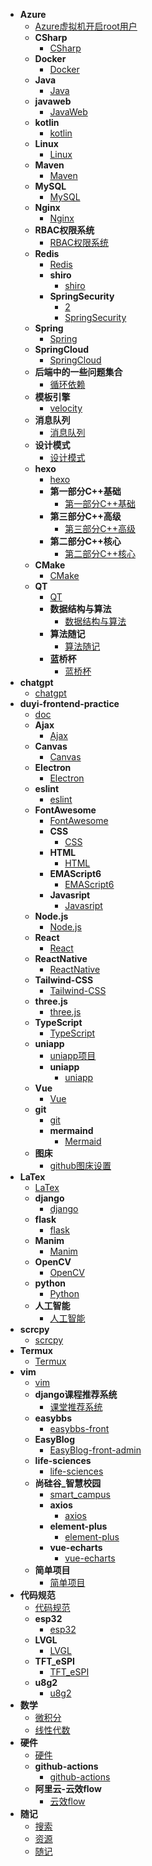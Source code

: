 - **Azure**
  - [Azure虚拟机开启root用户](Azure/Azure虚拟机开启root用户.md)
  - **CSharp**
    - [CSharp](backend/CSharp/CSharp.md)
  - **Docker**
    - [Docker](backend/Docker/Docker.md)
  - **Java**
    - [Java](backend/Java/Java.md)
  - **javaweb**
    - [JavaWeb](backend/javaweb/JavaWeb.md)
  - **kotlin**
    - [kotlin](backend/kotlin/kotlin.md)
  - **Linux**
    - [Linux](backend/Linux/Linux.md)
  - **Maven**
    - [Maven](backend/Maven/Maven.md)
  - **MySQL**
    - [MySQL](backend/MySQL/MySQL.md)
  - **Nginx**
    - [Nginx](backend/Nginx/Nginx.md)
  - **RBAC权限系统**
    - [RBAC权限系统](backend/RBAC权限系统/RBAC权限系统.md)
  - **Redis**
    - [Redis](backend/Redis/Redis.md)
    - **shiro**
      - [shiro](backend/Security/shiro/shiro.md)
    - **SpringSecurity**
      - [2](backend/Security/SpringSecurity/2.md)
      - [SpringSecurity](backend/Security/SpringSecurity/SpringSecurity.md)
  - **Spring**
    - [Spring](backend/Spring/Spring.md)
  - **SpringCloud**
    - [SpringCloud](backend/SpringCloud/SpringCloud.md)
  - **后端中的一些问题集合**
    - [循环依赖](backend/后端中的一些问题集合/循环依赖.md)
  - **模板引擎**
    - [velocity](backend/模板引擎/velocity.md)
  - **消息队列**
    - [消息队列](backend/消息队列/消息队列.md)
  - **设计模式**
    - [设计模式](backend/设计模式/设计模式.md)
  - **hexo**
    - [hexo](blog/hexo/hexo.md)
    - **第一部分C++基础**
      - [第一部分C++基础](C++/C++/第一部分C++基础/第一部分C++基础.md)
    - **第三部分C++高级**
      - [第三部分C++高级](C++/C++/第三部分C++高级/第三部分C++高级.md)
    - **第二部分C++核心**
      - [第二部分C++核心](C++/C++/第二部分C++核心/第二部分C++核心.md)
  - **CMake**
    - [CMake](C++/CMake/CMake.md)
  - **QT**
    - [QT](C++/QT/QT.md)
    - **数据结构与算法**
      - [数据结构与算法](C++/数据结构与算法/数据结构与算法/数据结构与算法.md)
    - **算法随记**
      - [算法随记](C++/数据结构与算法/算法随记/算法随记.md)
    - **蓝桥杯**
      - [蓝桥杯](C++/数据结构与算法/蓝桥杯/蓝桥杯.md)
- **chatgpt**
  - [chatgpt](chatgpt/chatgpt.md)
- **duyi-frontend-practice**
  - [doc](duyi-frontend-practice/doc.md)
  - **Ajax**
    - [Ajax](frontend/Ajax/Ajax.md)
  - **Canvas**
    - [Canvas](frontend/Canvas/Canvas.md)
  - **Electron**
    - [Electron](frontend/Electron/Electron.md)
  - **eslint**
    - [eslint](frontend/eslint/eslint.md)
  - **FontAwesome**
    - [FontAwesome](frontend/FontAwesome/FontAwesome.md)
    - **CSS**
      - [CSS](frontend/HTML&CSS/CSS/CSS.md)
    - **HTML**
      - [HTML](frontend/HTML&CSS/HTML/HTML.md)
    - **EMAScript6**
      - [EMAScript6](frontend/Javascript/EMAScript6/EMAScript6.md)
    - **Javasript**
      - [Javasript](frontend/Javascript/Javasript/Javasript.md)
  - **Node.js**
    - [Node.js](frontend/Node.js/Node.js.md)
  - **React**
    - [React](frontend/React/React.md)
  - **ReactNative**
    - [ReactNative](frontend/ReactNative/ReactNative.md)
  - **Tailwind-CSS**
    - [Tailwind-CSS](frontend/Tailwind-CSS/Tailwind-CSS.md)
  - **three.js**
    - [three.js](frontend/three.js/three.js.md)
  - **TypeScript**
    - [TypeScript](frontend/TypeScript/TypeScript.md)
  - **uniapp**
    - [uniapp项目](frontend/uniapp/uniapp项目.md)
    - **uniapp**
      - [uniapp](frontend/uniapp/uniapp/uniapp.md)
  - **Vue**
    - [Vue](frontend/Vue/Vue.md)
  - **git**
    - [git](github/git/git.md)
    - **mermaind**
      - [Mermaid](github/markdown/mermaind/Mermaid.md)
  - **图床**
    - [github图床设置](github/图床/github图床设置.md)
- **LaTex**
  - [LaTex](LaTex/LaTex.md)
  - **django**
    - [django](python/django/django.md)
  - **flask**
    - [flask](python/flask/flask.md)
  - **Manim**
    - [Manim](python/Manim/Manim.md)
  - **OpenCV**
    - [OpenCV](python/OpenCV/OpenCV.md)
  - **python**
    - [Python](python/python/Python.md)
  - **人工智能**
    - [人工智能](python/人工智能/人工智能.md)
- **scrcpy**
  - [scrcpy](scrcpy/scrcpy.md)
- **Termux**
  - [Termux](Termux/Termux.md)
- **vim**
  - [vim](vim/vim.md)
  - **django课程推荐系统**
    - [课堂推荐系统](Vue-SpringBoot项目/django课程推荐系统/课堂推荐系统.md)
  - **easybbs**
    - [easybbs-front](Vue-SpringBoot项目/easybbs/easybbs-front.md)
  - **EasyBlog**
    - [EasyBlog-front-admin](Vue-SpringBoot项目/EasyBlog/EasyBlog-front-admin.md)
  - **life-sciences**
    - [life-sciences](Vue-SpringBoot项目/life-sciences/life-sciences.md)
  - **尚硅谷_智慧校园**
    - [smart_campus](Vue-SpringBoot项目/尚硅谷_智慧校园/smart_campus.md)
    - **axios**
      - [axios](Vue-SpringBoot项目/常用的vue库/axios/axios.md)
    - **element-plus**
      - [element-plus](Vue-SpringBoot项目/常用的vue库/element-plus/element-plus.md)
    - **vue-echarts**
      - [vue-echarts](Vue-SpringBoot项目/常用的vue库/vue-echarts/vue-echarts.md)
  - **简单项目**
    - [简单项目](Vue-SpringBoot项目/简单项目/简单项目.md)
- **代码规范**
  - [代码规范](代码规范/代码规范.md)
  - **esp32**
    - [esp32](嵌入式/esp32/esp32.md)
  - **LVGL**
    - [LVGL](嵌入式/LVGL/LVGL.md)
  - **TFT_eSPI**
    - [TFT_eSPI](嵌入式/TFT_eSPI/TFT_eSPI.md)
  - **u8g2**
    - [u8g2](嵌入式/u8g2/u8g2.md)
- **数学**
  - [微积分](数学/微积分.md)
  - [线性代数](数学/线性代数.md)
- **硬件**
  - [硬件](硬件/硬件.md)
  - **github-actions**
    - [github-actions](自动化部署/github-actions/github-actions.md)
  - **阿里云-云效flow**
    - [云效flow](自动化部署/阿里云-云效flow/云效flow.md)
- **随记**
  - [搜索](随记/搜索.md)
  - [资源](随记/资源.md)
  - [随记](随记/随记.md)
